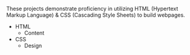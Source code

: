 These projects demonstrate proficiency in utilizing HTML (Hypertext Markup Language) & CSS (Cascading Style Sheets) to build webpages.

- HTML
  * Content
- CSS
  * Design
